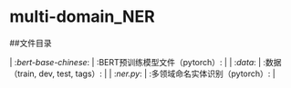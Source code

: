 # multi-domain_NER

##文件目录

| :_bert-base-chinese_: | :BERT预训练模型文件（pytorch）: |
| :_data_: | :数据（train, dev, test, tags）: |
| :_ner.py_: | :多领域命名实体识别（pytorch）: |
 
